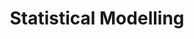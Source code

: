 ---
title: Statistical Modelling
icon: calculator
layout: service
header_image: /assets/images/headers/pins.jpg
blurb: Designing and evaluating experiments, interpreting survey results and isolating the contribution of a single factor on sales, all require statistical analysis. We have years of experience in selecting the right model and carrying out a robust analysis.
external_link: https://en.wikipedia.org/wiki/Statistical_model
---